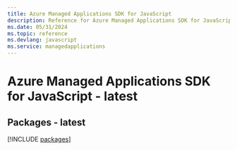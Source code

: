 ```yaml
---
title: Azure Managed Applications SDK for JavaScript
description: Reference for Azure Managed Applications SDK for JavaScript
ms.date: 05/31/2024
ms.topic: reference
ms.devlang: javascript
ms.service: managedapplications
---
```

# Azure Managed Applications SDK for JavaScript - latest
## Packages - latest
[!INCLUDE [packages](managed-applications-index.md)]